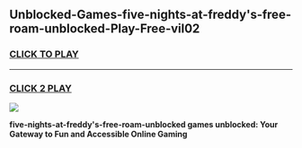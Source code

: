 
## Unblocked-Games-five-nights-at-freddy's-free-roam-unblocked-Play-Free-vil02
<h3>
<a href="https://premium76.site?title=five-nights-at-freddy's-free-roam-unblocked&ref=19M">CLICK TO PLAY</a></h3>
<hr>

<h3>
<a href="https://premium76.site?title=five-nights-at-freddy's-free-roam-unblocked&ref=19M">CLICK 2 PLAY</a>
  
</h3>

<a href="https://premium76.site?title=five-nights-at-freddy's-free-roam-unblocked&ref=19M"><img src="https://clearcache.store/games.png"></a>


**five-nights-at-freddy's-free-roam-unblocked games unblocked: Your Gateway to Fun and Accessible Online Gaming**
